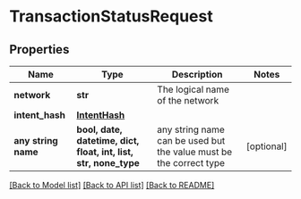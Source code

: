 # TransactionStatusRequest


## Properties
Name | Type | Description | Notes
------------ | ------------- | ------------- | -------------
**network** | **str** | The logical name of the network | 
**intent_hash** | [**IntentHash**](IntentHash.md) |  | 
**any string name** | **bool, date, datetime, dict, float, int, list, str, none_type** | any string name can be used but the value must be the correct type | [optional]

[[Back to Model list]](../README.md#documentation-for-models) [[Back to API list]](../README.md#documentation-for-api-endpoints) [[Back to README]](../README.md)


